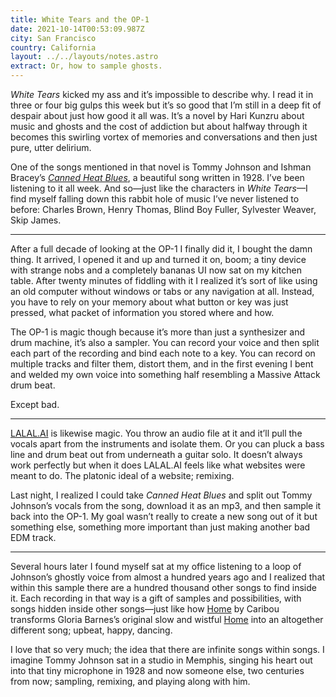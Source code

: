 ```yaml
---
title: White Tears and the OP-1
date: 2021-10-14T00:53:09.987Z
city: San Francisco
country: California
layout: ../../layouts/notes.astro
extract: Or, how to sample ghosts.
---
```

_White Tears_ kicked my ass and it’s impossible to describe why. I read it in three or four big gulps this week but it’s so good that I’m still in a deep fit of despair about just how good it all was. It’s a novel by Hari Kunzru about music and ghosts and the cost of addiction but about halfway through it becomes this swirling vortex of memories and conversations and then just pure, utter delirium. 

One of the songs mentioned in that novel is Tommy Johnson and Ishman Bracey’s [_Canned Heat Blues_](https://youtu.be/RHw1ugBLS5g), a beautiful song written in 1928. I’ve been listening to it all week. And so—just like the characters in _White Tears_—I find myself falling down this rabbit hole of music I’ve never listened to before: Charles Brown, Henry Thomas, Blind Boy Fuller, Sylvester Weaver, Skip James. 
 
***

After a full decade of looking at the OP-1 I finally did it, I bought the damn thing. It arrived, I opened it and up and turned it on, boom; a tiny device with strange nobs and a completely bananas UI now sat on my kitchen table. After twenty minutes of fiddling with it I realized it’s sort of like using an old computer without windows or tabs or any navigation at all. Instead, you have to rely on your memory about what button or key was just pressed, what packet of information you stored where and how. 

The OP-1 is magic though because it’s more than just a synthesizer and drum machine, it’s also a sampler. You can record your voice and then split each part of the recording and bind each note to a key. You can record on multiple tracks and filter them, distort them, and in the first evening I bent and welded my own voice into something half resembling a Massive Attack drum beat. 

Except bad.

***

[LALAL.AI](https://www.lalal.ai/) is likewise magic. You throw an audio file at it and it’ll pull the vocals apart from the instruments and isolate them. Or you can pluck a bass line and drum beat out from underneath a guitar solo. It doesn’t always work perfectly but when it does LALAL.AI feels like what websites were meant to do. The platonic ideal of a website; remixing.

Last night, I realized I could take _Canned Heat Blues_ and split out Tommy Johnson’s vocals from the song, download it as an mp3, and then sample it back into the OP-1. My goal wasn’t really to create a new song out of it but something else, something more important than just making another bad EDM track.

***

Several hours later I found myself sat at my office listening to a loop of Johnson’s ghostly voice from almost a hundred years ago and I realized that within this sample there are a hundred thousand other songs to find inside it. Each recording in that way is a gift of samples and possibilities, with songs hidden inside other songs—just like how [Home](https://open.spotify.com/track/6oEFRBgGkATGn8ZpQ0TTdl?si=82fe187495374d09) by Caribou transforms Gloria Barnes’s original slow and wistful [Home](https://open.spotify.com/track/5VN2dZer45WzuaorRa242v?si=23f77a06cf7c40b5) into an altogether different song; upbeat, happy, dancing.

I love that so very much; the idea that there are infinite songs within songs. I imagine Tommy Johnson sat in a studio in Memphis, singing his heart out into that tiny microphone in 1928 and now someone else, two centuries from now; sampling, remixing, and playing along with him.
